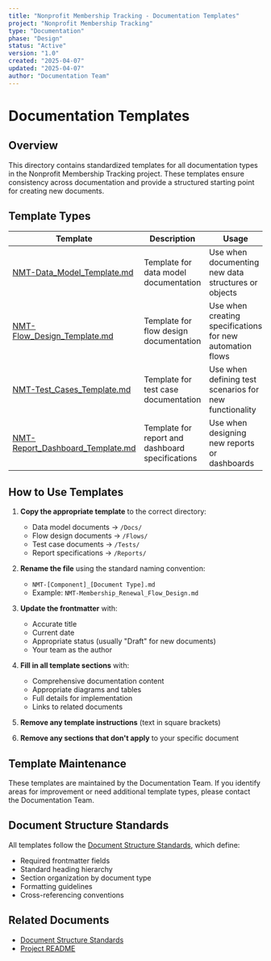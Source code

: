 ```yaml
---
title: "Nonprofit Membership Tracking - Documentation Templates"
project: "Nonprofit Membership Tracking"
type: "Documentation"
phase: "Design"
status: "Active"
version: "1.0"
created: "2025-04-07"
updated: "2025-04-07"
author: "Documentation Team"
---
```


# Documentation Templates

## Overview

This directory contains standardized templates for all documentation types in the Nonprofit Membership Tracking project. These templates ensure consistency across documentation and provide a structured starting point for creating new documents.

## Template Types

| Template | Description | Usage |
|----------|-------------|-------|
| [NMT-Data_Model_Template.md](NMT-Data_Model_Template.md) | Template for data model documentation | Use when documenting new data structures or objects |
| [NMT-Flow_Design_Template.md](NMT-Flow_Design_Template.md) | Template for flow design documentation | Use when creating specifications for new automation flows |
| [NMT-Test_Cases_Template.md](NMT-Test_Cases_Template.md) | Template for test case documentation | Use when defining test scenarios for new functionality |
| [NMT-Report_Dashboard_Template.md](NMT-Report_Dashboard_Template.md) | Template for report and dashboard specifications | Use when designing new reports or dashboards |

## How to Use Templates

1. **Copy the appropriate template** to the correct directory:
   - Data model documents → `/Docs/`
   - Flow design documents → `/Flows/`
   - Test case documents → `/Tests/`
   - Report specifications → `/Reports/`

2. **Rename the file** using the standard naming convention:
   - `NMT-[Component]_[Document Type].md`
   - Example: `NMT-Membership_Renewal_Flow_Design.md`

3. **Update the frontmatter** with:
   - Accurate title
   - Current date
   - Appropriate status (usually "Draft" for new documents)
   - Your team as the author

4. **Fill in all template sections** with:
   - Comprehensive documentation content
   - Appropriate diagrams and tables
   - Full details for implementation
   - Links to related documents

5. **Remove any template instructions** (text in square brackets)

6. **Remove any sections that don't apply** to your specific document

## Template Maintenance

These templates are maintained by the Documentation Team. If you identify areas for improvement or need additional template types, please contact the Documentation Team.

## Document Structure Standards

All templates follow the [Document Structure Standards](../NMT-Document_Structure_Standards.md), which define:

- Required frontmatter fields
- Standard heading hierarchy
- Section organization by document type
- Formatting guidelines
- Cross-referencing conventions

## Related Documents

- [Document Structure Standards](../NMT-Document_Structure_Standards.md)
- [Project README](../../README.md) 